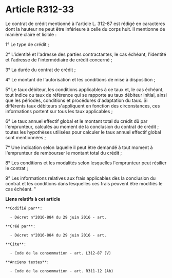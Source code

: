 # Article R312-33

Le contrat de crédit mentionné à l'article L. 312-87 est rédigé en caractères dont la hauteur ne peut être inférieure à celle
du corps huit. Il mentionne de manière claire et lisible : 

1° Le type de crédit ; 

2° L'identité et l'adresse des parties contractantes, le cas échéant, l'identité et l'adresse de l'intermédiaire de crédit
concerné ; 

3° La durée du contrat de crédit ; 

4° Le montant de l'autorisation et les conditions de mise à disposition ; 

5° Le taux débiteur, les conditions applicables à ce taux et, le cas échéant, tout indice ou taux de référence qui se
rapporte au taux débiteur initial, ainsi que les périodes, conditions et procédures d'adaptation du taux. Si différents taux
débiteurs s'appliquent en fonction des circonstances, ces informations portent sur tous les taux applicables ; 

6° Le taux annuel effectif global et le montant total du crédit dû par l'emprunteur, calculés au moment de la conclusion du
contrat de crédit ; toutes les hypothèses utilisées pour calculer le taux annuel effectif global sont mentionnées ; 

7° Une indication selon laquelle il peut être demandé à tout moment à l'emprunteur de rembourser le montant total du
crédit ; 

8° Les conditions et les modalités selon lesquelles l'emprunteur peut résilier le contrat ; 

9° Les informations relatives aux frais applicables dès la conclusion du contrat et les conditions dans lesquelles ces frais
peuvent être modifiés le cas échéant. "

**Liens relatifs à cet article**

	**Codifié par**:

	  - Décret n°2016-884 du 29 juin 2016 - art.

	**Créé par**:

	  - Décret n°2016-884 du 29 juin 2016 - art.

	**Cite**:

	  - Code de la consommation - art. L312-87 (V)

	**Anciens textes**:

	  - Code de la consommation - art. R311-12 (Ab)
